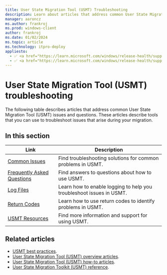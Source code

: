 ```yaml
---
title: User State Migration Tool (USMT) Troubleshooting
description: Learn about articles that address common User State Migration Tool (USMT) issues and questions to help troubleshooting.
manager: aaroncz
ms.author: frankroj
ms.prod: windows-client
author: frankroj
ms.date: 01/02/2024
ms.topic: article
ms.technology: itpro-deploy
appliesto:
  - ✅ <a href="https://learn.microsoft.com/windows/release-health/supported-versions-windows-client" target="_blank">Windows 11</a>
  - ✅ <a href="https://learn.microsoft.com/windows/release-health/supported-versions-windows-client" target="_blank">Windows 10</a>
---
```


# User State Migration Tool (USMT) troubleshooting

The following table describes articles that address common User State Migration Tool (USMT) issues and questions. These articles describe tools that you can use to troubleshoot issues that arise during your migration.

## In this section

| Link | Description |
|--- |--- |
|[Common Issues](/troubleshoot/windows-client/deployment/usmt-common-issues)|Find troubleshooting solutions for common problems in USMT.|
|[Frequently Asked Questions](usmt-faq.yml)|Find answers to questions about how to use USMT.|
|[Log Files](usmt-log-files.md)|Learn how to enable logging to help you troubleshoot issues in USMT.|
|[Return Codes](/troubleshoot/windows-client/deployment/usmt-return-codes)|Learn how to use return codes to identify problems in USMT.|
|[USMT Resources](usmt-resources.md)|Find more information and support for using USMT.|

## Related articles

- [USMT best practices](usmt-best-practices.md).
- [User State Migration Tool (USMT) overview articles](usmt-topics.md).
- [User State Migration Tool (USMT) how-to articles](usmt-how-to.md).
- [User State Migration Toolkit (USMT) reference](usmt-reference.md).
